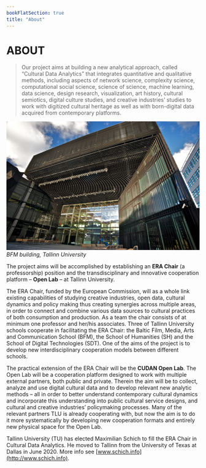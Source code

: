 ```yaml
---
bookFlatSection: true
title: "About"
---
```

ABOUT
==  

>Our project aims at building a new analytical approach, called “Cultural Data Analytics” that integrates quantitative and qualitative methods, including aspects of network science, complexity science, computational social science, science of science, machine learning, data science, design research, visualization, art history, cultural semiotics, digital culture studies, and creative industries’ studies to work with digitized cultural heritage as well as with born-digital data acquired from contemporary platforms.


![BFM, Tallinn University (image)](/img/28084978075_bf8b497648_o.jpg "BFM, Tallinn University (image)")
*BFM building, Tallinn University*

The project aims will be accomplished by establishing an **ERA Chair** (a professorship) position and the transdisciplinary and innovative cooperation platform – **Open Lab** – at Tallinn University.

The ERA Chair, funded by the European Commission, will as a whole link existing capabilities of studying creative industries, open data, cultural dynamics and policy making thus creating synergies across multiple areas, in order to connect and combine various data sources to cultural practices of both consumption and production. As a team the chair consists of at minimum one professor and her/his associates. Three of Tallinn University schools cooperate in facilitating the ERA Chair: the Baltic Film, Media, Arts and Communication School (BFM), the School of Humanities (SH) and the School of Digital Technologies (SDT). One of the aims of the project is to develop new interdisciplinary cooperation models between different schools.

The practical extension of the ERA Chair will be the **CUDAN Open Lab**. The Open Lab will be a cooperation platform designed to work with multiple external partners, both public and private. Therein the aim will be to collect, analyze and use digital cultural data and to develop relevant new analytic methods – all in order to better understand contemporary cultural dynamics and incorporate this understanding into public cultural service designs, and cultural and creative industries’ policymaking processes. Many of the relevant partners TLU is already cooperating with, but now the aim is to do it more systematically by developing new cooperation formats and entirely new physical space for the Open Lab.

Tallinn University (TU) has elected Maximilian Schich to fill the ERA Chair in Cultural Data Analytics. He moved to Tallinn from the University of Texas at Dallas in June 2020. More info see [www.schich.info](http://www.schich.info).
 